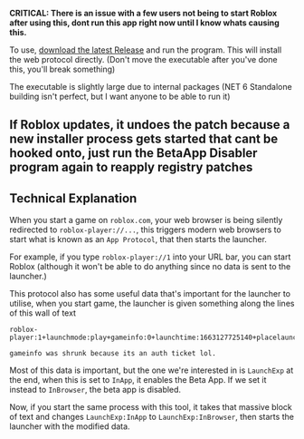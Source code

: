 **CRITICAL: There is an issue with a few users not being to start Roblox after using this, dont run this app right now until I know whats causing this.**

To use, [download the latest Release](https://github.com/metatablecat/DisableBetaApp/raw/master/DisableBetaApp.exe) and run the program. This will install the web protocol directly.
(Don't move the executable after you've done this, you'll break something)

The executable is slightly large due to internal packages (NET 6 Standalone building isn't perfect, but I want anyone to be able to run it)

## If Roblox updates, it undoes the patch because a new installer process gets started that cant be hooked onto, just run the BetaApp Disabler program again to reapply registry patches

## Technical Explanation

When you start a game on `roblox.com`, your web browser is being silently redirected to `roblox-player://...`, this triggers modern web browsers to start what is known as an `App Protocol`, that then starts the launcher.

For example, if you type `roblox-player://1` into your URL bar, you can start Roblox (although it won't be able to do anything since no data is sent to the launcher.)

This protocol also has some useful data that's important for the launcher to utilise, when you start game, the launcher is given something along the lines of this wall of text
```
roblox-player:1+launchmode:play+gameinfo:0+launchtime:1663127725140+placelauncherurl:https%3A%2F%2Fassetgame.roblox.com%2Fgame%2FPlaceLauncher.ashx%3Frequest%3DRequestGame%26browserTrackerId%3D130033680605%26placeId%3D6708206173%26isPlayTogetherGame%3Dfalse+browsertrackerid:130033680605+robloxLocale:en_us+gameLocale:en_us+channel:+LaunchExp:InApp

gameinfo was shrunk because its an auth ticket lol.
```

Most of this data is important, but the one we're interested in is `LaunchExp` at the end, when this is set to `InApp`, it enables the Beta App. If we set it instead to `InBrowser`, the beta app is disabled.

Now, if you start the same process with this tool, it takes that massive block of text and changes `LaunchExp:InApp` to `LaunchExp:InBrowser`, then starts the launcher with the modified data.
